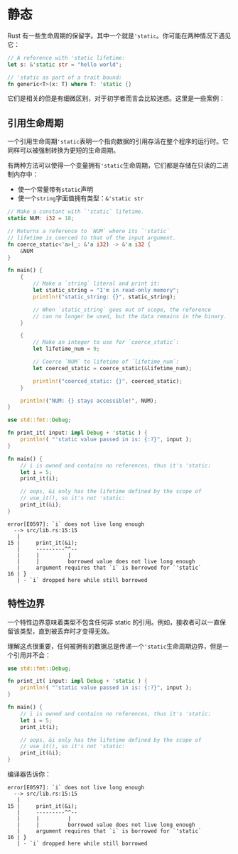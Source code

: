 # 静态

Rust 有一些生命周期的保留字。其中一个就是`'static`。你可能在两种情况下遇见它：

```rust
// A reference with 'static lifetime:
let s: &'static str = "hello world";

// 'static as part of a trait bound:
fn generic<T>(x: T) where T: 'static {}
```

它们是相关的但是有细微区别，对于初学者而言会比较迷惑。这里是一些案例：

## 引用生命周期

一个引用生命周期`'static`表明一个指向数据的引用存活在整个程序的运行时。它同样可以被强制转换为更短的生命周期。

有两种方法可以使得一个变量拥有`'static`生命周期，它们都是存储在只读的二进制内存中：

- 使一个常量带有`static`声明
- 使一个`string`字面值拥有类型：`&'static str`

```rust
// Make a constant with `'static` lifetime.
static NUM: i32 = 18;

// Returns a reference to `NUM` where its `'static`
// lifetime is coerced to that of the input argument.
fn coerce_static<'a>(_: &'a i32) -> &'a i32 {
    &NUM
}

fn main() {
    {
        // Make a `string` literal and print it:
        let static_string = "I'm in read-only memory";
        println!("static_string: {}", static_string);

        // When `static_string` goes out of scope, the reference
        // can no longer be used, but the data remains in the binary.
    }

    {
        // Make an integer to use for `coerce_static`:
        let lifetime_num = 9;

        // Coerce `NUM` to lifetime of `lifetime_num`:
        let coerced_static = coerce_static(&lifetime_num);

        println!("coerced_static: {}", coerced_static);
    }

    println!("NUM: {} stays accessible!", NUM);
}
```

```rust
use std::fmt::Debug;

fn print_it( input: impl Debug + 'static ) {
    println!( "'static value passed in is: {:?}", input );
}

fn main() {
    // i is owned and contains no references, thus it's 'static:
    let i = 5;
    print_it(i);

    // oops, &i only has the lifetime defined by the scope of
    // use_it(), so it's not 'static:
    print_it(&i);
}
```

```null
error[E0597]: `i` does not live long enough
  --> src/lib.rs:15:15
   |
15 |     print_it(&i);
   |     ---------^^--
   |     |         |
   |     |         borrowed value does not live long enough
   |     argument requires that `i` is borrowed for `'static`
16 | }
   | - `i` dropped here while still borrowed
```

## 特性边界

一个特性边界意味着类型不包含任何非 static 的引用。例如，接收者可以一直保留该类型，直到被丢弃时才变得无效。

理解这点很重要，任何被拥有的数据总是传递一个`'static`生命周期边界，但是一个引用并不会：

```rust
use std::fmt::Debug;

fn print_it( input: impl Debug + 'static ) {
    println!( "'static value passed in is: {:?}", input );
}

fn main() {
    // i is owned and contains no references, thus it's 'static:
    let i = 5;
    print_it(i);

    // oops, &i only has the lifetime defined by the scope of
    // use_it(), so it's not 'static:
    print_it(&i);
}
```

编译器告诉你：

```null
error[E0597]: `i` does not live long enough
  --> src/lib.rs:15:15
   |
15 |     print_it(&i);
   |     ---------^^--
   |     |         |
   |     |         borrowed value does not live long enough
   |     argument requires that `i` is borrowed for `'static`
16 | }
   | - `i` dropped here while still borrowed
```
